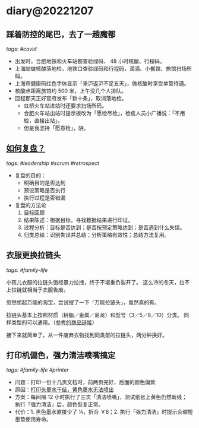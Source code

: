 # diary@20221207

## 踩着防控的尾巴，去了一趟魔都
_tags: #covid_

- 出发时，合肥地铁和火车站都查验绿码、 48 小时核酸、行程码。
- 上海站做核酸落地检，地铁口查验绿码和行程码，滴滴、小餐馆、旅馆扫场所码。
- 上海市健康码红色字体显示「来沪返沪不足五天」，做核酸时享受单管待遇。
- 核酸点距离旅馆约 500 米，上午没几个人排队。
- 回程那天正好官府发布「新十条」，取消落地检。
  - 虹桥火车站进站时还要求扫场所码。
  - 合肥火车站出站时提示板改为「愿检尽检」，检疫人员小广播说：「不用检，直接出站」。
  - 但是我坚持「愿意检」，阴。


## [如何复盘？](https://lengzi.zhubai.love/posts/2199937149536112640)
_tags: #leadership #scrum #retrospect_

- 复盘的目的：
  - 明确目的是否达到
  - 预设策略是否执行
  - 执行过程是否错漏
- 复盘的方法论
  1. 目标回顾
  2. 结果陈述：根据目标，寻找数据结果进行印证。
  3. 过程分析：目标是否达到；是否按预定策略达到；是否遇到什么失误。
  4. 归类总结：识别失误并总结；分析策略有效性；总结方法复用。

## 衣服更换拉链头
_tags: #family-life_

小孩儿衣服的拉链头饱经暴力拉拽，终于不堪重负裂开了。
这么冷的冬天，拉不上拉链就相当于衣服告废。

忽然想起万能的淘宝，尝试搜了一下「万能拉链头」，竟然真的有。

拉链头基本上按照材质（树脂／金属／尼龙）和型号（3／5／8／10）分类。
同样类型的可以通用。（[参考的商品链接](https://detail.tmall.com/item_o.htm?id=628429604173)）

接下来就简单了，从一件废弃衣物找到同类型的拉链头，两分钟换好。


## 打印机偏色，强力清洁喷嘴搞定
_tags: #family-life #printer_

- 问题：打印一份十几页文档时，前两页完好，后面的颜色偏紫
- 原因：[打印头墨水干结，黄色墨水无法喷出](https://epson.com.cn/apps/tech_support/faq/QA-content.aspx?ColumnId=1735&ArticleId=11815&RootId=1733)
- 方案：每间隔 12 小时执行了三次「清洁喷嘴」，测试纸张上黄色仍然断线；
        执行「强力清洁」后，颜色恢复正常。
- 代价：1. 黑色墨水直接少了 ⅕，折合 ￥6；2. 执行「强力清洁」时提示会缩短墨垫使用寿命。
